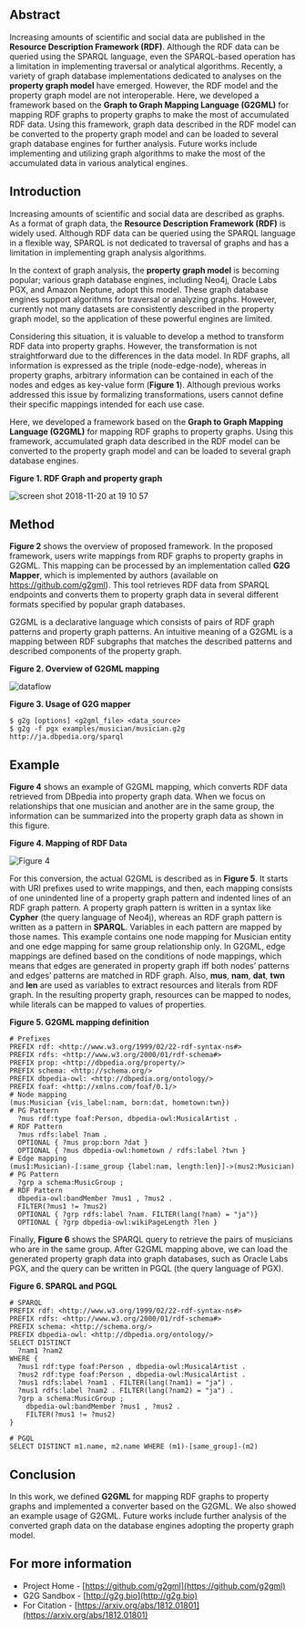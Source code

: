 ## Abstract

Increasing amounts of scientific and social data are published in the **Resource Description Framework (RDF)**. Although the RDF data can be queried using the SPARQL language, even the SPARQL-based operation has a limitation in implementing traversal or analytical algorithms. Recently, a variety of graph database implementations dedicated to analyses on the **property graph model** have emerged. However, the RDF model and the property graph model are not interoperable. Here, we developed a framework based on the **Graph to Graph Mapping Language (G2GML)** for mapping RDF graphs to property graphs to make the most of accumulated RDF data. Using this framework, graph data described in the RDF model can be converted to the property graph model and can be loaded to several graph database engines for further analysis. Future works include implementing and utilizing graph algorithms to make the most of the accumulated data in various analytical engines.

## Introduction

Increasing amounts of scientific and social data are described as graphs. As a format of graph data, the **Resource Description Framework (RDF)** is widely used. Although RDF data can be queried using the SPARQL language in a flexible way, SPARQL is not dedicated to traversal of graphs and has a limitation in implementing graph analysis algorithms.
					
In the context of graph analysis, the **property graph model** is becoming popular; various graph database engines, including Neo4j, Oracle Labs PGX, and Amazon Neptune, adopt this model. These graph database engines support algorithms for traversal or analyzing graphs. However, currently not many datasets are consistently described in the property graph model, so the application of these powerful engines are limited.

Considering this situation, it is valuable to develop a method to transform RDF data into property graphs. However, the transformation is not straightforward due to the differences in the data model. In RDF graphs, all information is expressed as the triple (node-edge-node), whereas in property graphs, arbitrary information can be contained in each of the nodes and edges as key-value form (**Figure 1**). Although previous works addressed this issue by formalizing transformations, users cannot define their specific mappings intended for each use case.
					
Here, we developed a framework based on the **Graph to Graph Mapping Language (G2GML)** for mapping RDF graphs to property graphs. Using this framework, accumulated graph data described in the RDF model can be converted to the property graph model and can be loaded to several graph database engines.

**Figure 1.  RDF Graph and property graph**

![screen shot 2018-11-20 at 19 10 57](https://user-images.githubusercontent.com/4862919/49001933-792fbb00-f1a1-11e8-87b1-34e25940334c.jpg)

## Method

**Figure 2** shows the overview of proposed framework. In the proposed framework, users write mappings from RDF graphs to property graphs in G2GML. This mapping can be processed by an implementation called **G2G Mapper**, which is implemented by authors (available on https://github.com/g2gml). This tool retrieves RDF data from SPARQL endpoints and converts them to property graph data in several different formats specified by popular graph databases.

G2GML is a declarative language which consists of pairs of RDF graph patterns and property graph patterns. An intuitive meaning of a G2GML is a mapping between RDF subgraphs that matches the described patterns and described components of the property graph. 

**Figure 2.  Overview of G2GML mapping**

![dataflow](https://user-images.githubusercontent.com/4862919/49002073-e4798d00-f1a1-11e8-8781-4cded1ce4402.png)

**Figure 3.  Usage of G2G mapper**

    $ g2g [options] <g2gml_file> <data_source>
    $ g2g -f pgx examples/musician/musician.g2g http://ja.dbpedia.org/sparql

## Example

**Figure 4** shows an example of G2GML mapping, which converts RDF data retrieved from DBpedia into property graph data. When we focus on relationships that one musician and another are in the same group, the information can be summarized into the property graph data as shown in this figure.

**Figure 4.  Mapping of RDF Data**

![Figure 4](https://raw.githubusercontent.com/g2gml/JIST2018-Poster/master/example.jpg)

For this conversion, the actual G2GML is described as in **Figure 5**. It starts with URI prefixes used to write mappings, and then, each mapping consists of one unindented line of a property graph pattern and indented lines of an RDF graph pattern. A property graph pattern is written in a syntax like **Cypher** (the query language of Neo4j), whereas an RDF graph pattern is written as a pattern in **SPARQL**. Variables in each pattern are mapped by those names. This example contains one node mapping for Musician entity and one edge mapping for same group relationship only. In G2GML, edge mappings are defined based on the conditions of node mappings, which means that edges are generated in property graph iff both nodes’ patterns and edges’ patterns are matched in RDF graph. Also, **mus**, **nam**, **dat**, **twn** and **len** are used as variables to extract resources and literals from RDF graph. In the resulting property graph, resources can be mapped to nodes, while literals can be mapped to values of properties.

**Figure 5.  G2GML mapping definition**

    # Prefixes
    PREFIX rdf: <http://www.w3.org/1999/02/22-rdf-syntax-ns#>
    PREFIX rdfs: <http://www.w3.org/2000/01/rdf-schema#>
    PREFIX prop: <http://dbpedia.org/property/>
    PREFIX schema: <http://schema.org/>
    PREFIX dbpedia-owl: <http://dbpedia.org/ontology/>
    PREFIX foaf: <http://xmlns.com/foaf/0.1/>
    # Node mapping
    (mus:Musician {vis_label:nam, born:dat, hometown:twn})                  # PG Pattern
      ?mus rdf:type foaf:Person, dbpedia-owl:MusicalArtist .                # RDF Pattern
      ?mus rdfs:label ?nam .
      OPTIONAL { ?mus prop:born ?dat }
      OPTIONAL { ?mus dbpedia-owl:hometown / rdfs:label ?twn }
    # Edge mapping
    (mus1:Musician)-[:same_group {label:nam, length:len}]->(mus2:Musician)  # PG Pattern
      ?grp a schema:MusicGroup ;                                            # RDF Pattern
      dbpedia-owl:bandMember ?mus1 , ?mus2 .
      FILTER(?mus1 != ?mus2)
      OPTIONAL { ?grp rdfs:label ?nam. FILTER(lang(?nam) = "ja")}
      OPTIONAL { ?grp dbpedia-owl:wikiPageLength ?len }

Finally, **Figure 6** shows the SPARQL query to retrieve the pairs of musicians who are in the same group. After G2GML mapping above, we can load the generated property graph data into graph databases, such as Oracle Labs PGX, and the query can be written in PGQL (the query language of PGX).

**Figure 6.  SPARQL and PGQL**

    # SPARQL
    PREFIX rdf: <http://www.w3.org/1999/02/22-rdf-syntax-ns#>
    PREFIX rdfs: <http://www.w3.org/2000/01/rdf-schema#>
    PREFIX schema: <http://schema.org/>
    PREFIX dbpedia-owl: <http://dbpedia.org/ontology/>
    SELECT DISTINCT
      ?nam1 ?nam2
    WHERE {				
      ?mus1 rdf:type foaf:Person , dbpedia-owl:MusicalArtist .
      ?mus2 rdf:type foaf:Person , dbpedia-owl:MusicalArtist .
      ?mus1 rdfs:label ?nam1 . FILTER(lang(?nam1) = "ja") .
      ?mus1 rdfs:label ?nam2 . FILTER(lang(?nam2) = "ja") .
      ?grp a schema:MusicGroup ;
    	dbpedia-owl:bandMember ?mus1 , ?mus2 .
        FILTER(?mus1 != ?mus2)				
    }

    # PGQL
    SELECT DISTINCT m1.name, m2.name WHERE (m1)-[same_group]-(m2)

## Conclusion

In this work, we defined **G2GML** for mapping RDF graphs to property graphs and implemented a converter based on the G2GML. We also showed an example usage of G2GML. Future works include further analysis of the converted graph data on the database engines adopting the property graph model.

## For more information

* Project Home - [https://github.com/g2gml](https://github.com/g2gml)
* G2G Sandbox - [http://g2g.bio](http://g2g.bio)
* For Citation - [https://arxiv.org/abs/1812.01801](https://arxiv.org/abs/1812.01801)

